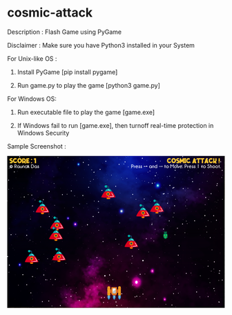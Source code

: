 
# cosmic-attack

Description : Flash Game using PyGame

Disclaimer : Make sure you have Python3 installed in your System

For Unix-like OS :

1. Install PyGame [pip install pygame]

2. Run game.py to play the game [python3 game.py]

For Windows OS:

1. Run executable file to play the game [game.exe]

2. If Windows fail to run [game.exe], then turnoff real-time protection in Windows Security

Sample Screenshot :

![](sample.png)
